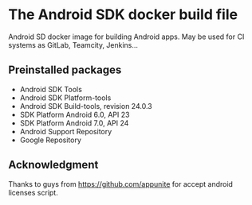 # The Android SDK docker build file

Android SD docker image for building Android apps. May be used for CI systems as GitLab, Teamcity, Jenkins...

## Preinstalled packages
- Android SDK Tools
- Android SDK Platform-tools
- Android SDK Build-tools, revision 24.0.3
- SDK Platform Android 6.0, API 23
- SDK Platform Android 7.0, API 24
- Android Support Repository
- Google Repository

## Acknowledgment

Thanks to guys from https://github.com/appunite for accept android licenses script.
